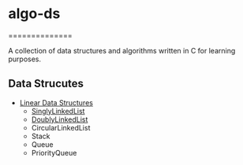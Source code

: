 # algo-ds
==============

A collection of data structures and algorithms written in C for learning purposes.


## Data Strucutes

* [Linear Data Structures](ds/Linear)
  * [SinglyLinkedList](ds/Linear/SinglyLinkedList)
  * [DoublyLinkedList](ds/Linear/DoublyLinkedList)
  * CircularLinkedList
  * Stack
  * Queue
  * PriorityQueue
